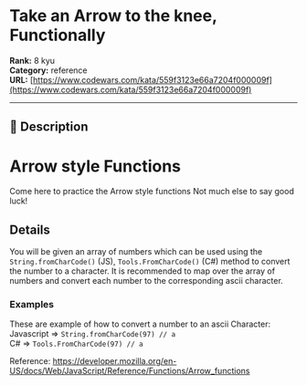# Take an Arrow to the knee, Functionally

**Rank:** 8 kyu  
**Category:** reference  
**URL:** [https://www.codewars.com/kata/559f3123e66a7204f000009f](https://www.codewars.com/kata/559f3123e66a7204f000009f)

---

## 📝 Description

<h1>Arrow style Functions</h1>
Come here to practice the Arrow style functions 
Not much else to say good luck!

<h2>Details</h2>

You will be given an array of numbers which can be used using the ```String.fromCharCode()``` (JS), ```Tools.FromCharCode()```  (C#) method to convert the number to a character. It is recommended to map over the array of numbers and convert each number to the corresponding ascii character.


<h3>Examples</h3>

These are example of how to convert a number to an ascii Character:<br>
Javascript => `String.fromCharCode(97) // a`
<br>
C# => `Tools.FromCharCode(97) // a`


Reference: https://developer.mozilla.org/en-US/docs/Web/JavaScript/Reference/Functions/Arrow_functions
